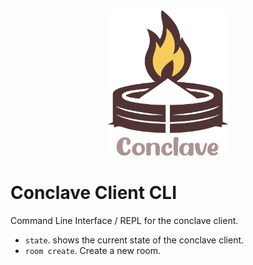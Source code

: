 <div align="center">
    <img src="https://raw.githubusercontent.com/piot/conclave/main/docs/images/logo.svg" width="192" />
</div>

# Conclave Client CLI

Command Line Interface / REPL for the conclave client.

* `state`. shows the current state of the conclave client.
* `room create`. Create a new room.
